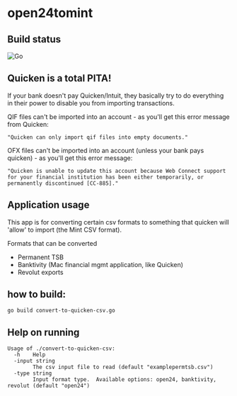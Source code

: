 # open24tomint

## Build status

![Go](https://github.com/jcolson/convert-to-quicken-csv/workflows/Go/badge.svg)


## Quicken is a total PITA!

If your bank doesn't pay Quicken/Intuit, they basically try to do everything in their power to disable you from importing transactions.

QIF files can't be imported into an account - as you'll get this error message from Quicken:
```
"Quicken can only import qif files into empty documents."
```

OFX files can't be imported into an account (unless your bank pays quicken) - as you'll get this error message:
```
"Quicken is unable to update this account because Web Connect support for your financial institution has been either temporarily, or permanently discontinued [CC-885]."
```

## Application usage

This app is for converting certain csv formats to something that quicken will 'allow' to import (the Mint CSV format).

Formats that can be converted
* Permanent TSB
* Banktivity (Mac financial mgmt application, like Quicken)
* Revolut exports

## how to build:
```
go build convert-to-quicken-csv.go
```

## Help on running

```
Usage of ./convert-to-quicken-csv:
  -h	Help
  -input string
    	The csv input file to read (default "examplepermtsb.csv")
  -type string
    	Input format type.  Available options: open24, banktivity, revolut (default "open24")
```

